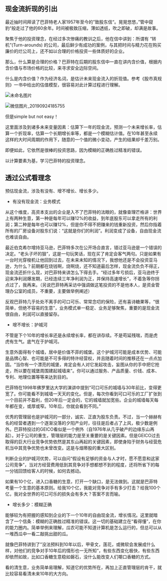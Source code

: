 ## 现金流折现的引出

最近抽时间拜读了巴菲特老人家1957年至今的”致股东信“。晃晃悠悠，”管中窥豹“般走过了他的60余年。时间被极致压缩，薄如透纸，吹之即破，却满是故事。

聚焦于他的投资理念，在经过多次惨痛的教训之后，他在信中讲到：所谓有 “转机”(Turn-arounds) 的公司，最后鲜少有成功的案例，与其把时间与精力花在购买廉价的烂公司上，还不如以合理的价格投资一些体质好的企业。

那么，什么算是合理的价格？巴菲特在后期的股东信中一直在讲内含价值，根据内含价值与市场价格的比较，来寻求安全边际空间。

什么是内含价值？作为经济名词，是估计未来现金流入的折现值。参考《股市真规则》一书中给出的估值模型，很容易对此计算过程进行理解。

![未命名图片](https://user-images.githubusercontent.com/51313667/65505869-d220ca80-defc-11e9-8371-b8621ef5cc20.png)

![微信图片_20190924185755](https://user-images.githubusercontent.com/51313667/65506047-4491aa80-defd-11e9-9a27-feff33046770.png)

但是simple but not easy！

这里面涉及到诸多未来变量因素：估算下一年的现金流，预测一个未来增长率，估算一个折现率，估算一个长期增长率等，都是一个模糊估计值。在10年甚至永续这样的大时间周期的作用下，随意的一个值的微小变动，产生的结果却千差万别。

即便如此，它依然是很棒的投资思路，因为模糊的正确胜过精准的错误。

以计算要素为基，学习巴菲特的投资理念。

## 透过公式看理念

预估现金流，涉及有没有、增不增长、增长多少。

- 有没有现金流：业务模式

从这个维度，高资本支出的企业是入不了巴菲特的法眼的，就像查理芒格讲：世界上有两种生意，第一种是每年可以赚12%的收益，到年底股东可以拿走所有的利润；第二种是每年也可以赚12%，但是你不得不把赚来的钱重新投资，然后你指着所有的厂房设备对股东们说：“这就是你们的利润”。利润变成了设备，自由现金流也难谈自由。

最近伯克希尔增持亚马逊，巴菲特多次在公开场合直言，错过亚马逊是一个错误的决定。“老头子坏的狠”，这是一句玩笑话，现在买了肯定会客气两句。只是如果有一台时光穿梭机让他回到过去，在未来未知的情况下，我想他还是不会投资亚马逊，为什么？前期都在烧钱啊，烧啊烧，还不知道最后怎样，现金流负负不得正，现金流还折什么现，对巴菲特来讲怎么下得去手。“经过多年亏损后，亚马逊终于迎来净利润爆发期，已经连续三年净利润为正，并保持高速增长”，不着急等你拐点过了，我再来。（另说巴菲特再采访中强调做这笔投资的不是他本人，是资金管理办公室的成员，不重要，主要做举例阐述）

反观巴菲特几乎处处不离手的可口可乐、常常念叨的保险，还有喜诗糖果等，“很简单，但绝不容易的生意”，业务模式单一稳定、业务足够聚焦，重要的是现金流很自由，利润可以直接留存。

- 增不增长：护城河

不管是下个10年的增长率还是永续增长率，都在讲存续。不是苟延残喘，而是虎虎有生气。底气在于护城河。

生意外面得有个城墙，居中是价值不菲的城堡。这个护城河可能是成本优势、可能是品牌心智、也可能是不可多得的特许经营权，并且随着时间的推移还在一点点加固。“当你有一个漂亮的城堡，肯定会有人对它发起攻击，妄图从你的手中把它抢走，所以要在城堡周围建起城墙来”。你可以通过服务、产品质量、价钱、成本、专利、地理位置等等来达到目的。

巴菲特在1998年佛罗里达大学的演讲中提到“可口可乐的城墙与30年前比，变得更宽了。你可能看不到城墙一天天的变化。但是，每次你看到可口可乐的工厂扩张到一个目前并不盈利，但20年后一定会的，它的城墙就加宽些。企业的城墙每天每年都在变，或厚或窄。10年后，你就会看到不同。”

优秀的管理层也是护城河的一部分，诚实、正直为股东负责。不过，当一个赫赫有名的经营者遇到一个逐渐没落的夕阳产业时，往往是后者占了上风，极少数是例外。巴菲特投过的GEICO看似是一个例外（自1976年从几乎破产的边缘东山再起）。对于公司的重生，管理层的能力是至关重要的是关键因素。但是GEICO过去取得的巨大行业竞争优势依然是其东山再起的关键因素，即使身陷于财务与经营危机当中其竞争优势也未曾改变。这是与烟蒂股的重大区别。

判断企业的护城河优势，可以自问“假设有足够的资金与人才时，愿不愿意和这家公司竞争”，当对方经营费用低到其竞争对手想都想不到的程度，还将所省下的每一分钱回馈给客人的时候，如何去撼动。

如果有10个亿，进入口香糖的生意，打开一个缺口，是无法做到。这就是巴菲特考量一个生意的基本原则。给我10个亿，我能对竞争对手有多少打击？给我100个亿，我对全世界的可口可乐的损失会有多大？答案不言而喻。

- 增长多少：模糊正确

能够较为有把握的感知到企业的下一个10年的自由现金流，增长情况。这里就暗含了一个信条：模糊的正确胜过精准的错误。这一切的基础建立在“看得懂”，在你的能力圈内。简单举例来理解，瓜农可能不知道计算机是怎么运行的，但总可以从一堆西瓜中一看二敲挑出甜的瓜。

就像巴菲特讲到了”没法预料到10年以后，甲骨文，莲花，或微软会发展成什么样，对他们的竞争对手10年后的情形也一无所知“，有些东西变化极快，有些东西却依然如故，比如口香糖生意稳如磐石，没什么能改变人们嚼口香糖的方式。

看的清生意，业务简单易理解，知道它的优势所在，再加上正直管理层的肯干，就比较容易看清未来10年的大方向。
